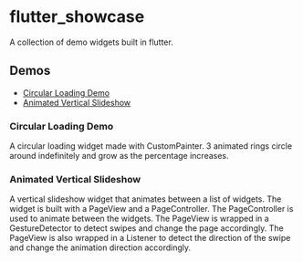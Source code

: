 # flutter_showcase
A collection of demo widgets built in flutter.

## Demos

- [Circular Loading Demo](#circular-loading-demo)
- [Animated Vertical Slideshow](#animated-vertical-slideshow)

### Circular Loading Demo
A circular loading widget made with CustomPainter. 3 animated rings circle around indefinitely and grow as the percentage increases.

### Animated Vertical Slideshow
A vertical slideshow widget that animates between a list of widgets. The widget is built with a PageView and a PageController. The PageController is used to animate between the widgets. The PageView is wrapped in a GestureDetector to detect swipes and change the page accordingly. The PageView is also wrapped in a Listener to detect the direction of the swipe and change the animation direction accordingly.